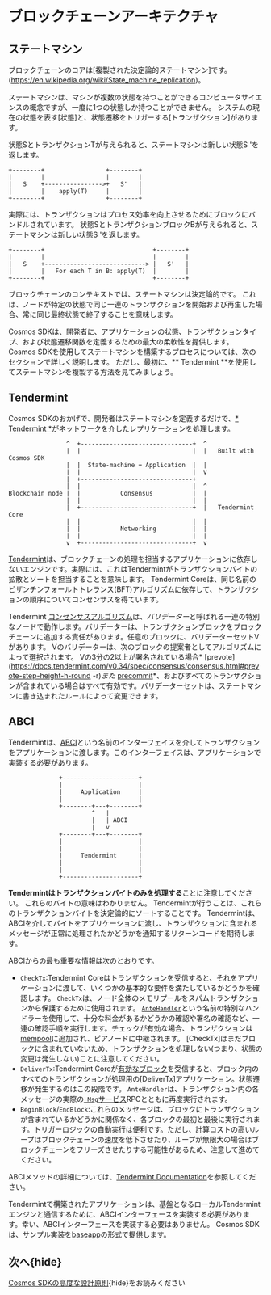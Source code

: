 # ブロックチェーンアーキテクチャ

## ステートマシン

ブロックチェーンのコアは[複製された決定論的ステートマシン]です。(https://en.wikipedia.org/wiki/State_machine_replication)。

ステートマシンは、マシンが複数の状態を持つことができるコンピュータサイエンスの概念ですが、一度に1つの状態しか持つことができません。 システムの現在の状態を表す[状態]と、状態遷移をトリガーする[トランザクション]があります。

状態SとトランザクションTが与えられると、ステートマシンは新しい状態S 'を返します。 

```
+--------+                 +--------+
|        |                 |        |
|   S    +---------------->+   S'   |
|        |    apply(T)     |        |
+--------+                 +--------+
```

実際には、トランザクションはプロセス効率を向上させるためにブロックにバンドルされています。 状態SとトランザクションブロックBが与えられると、ステートマシンは新しい状態S 'を返します。 

```
+--------+                              +--------+
|        |                              |        |
|   S    +----------------------------> |   S'   |
|        |   For each T in B: apply(T)  |        |
+--------+                              +--------+
```

ブロックチェーンのコンテキストでは、ステートマシンは決定論的です。 これは、ノードが特定の状態で同じ一連のトランザクションを開始および再生した場合、常に同じ最終状態で終了することを意味します。

Cosmos SDKは、開発者に、アプリケーションの状態、トランザクションタイプ、および状態遷移関数を定義するための最大の柔軟性を提供します。 Cosmos SDKを使用してステートマシンを構築するプロセスについては、次のセクションで詳しく説明します。 ただし、最初に、** Tendermint **を使用してステートマシンを複製する方法を見てみましょう。

## Tendermint

Cosmos SDKのおかげで、開発者はステートマシンを定義するだけで、[* Tendermint *](https://tendermint.com/docs/introduction/what-is-tendermint.html)がネットワークを介したレプリケーションを処理します。

```
                ^  +-------------------------------+  ^
                |  |                               |  |   Built with Cosmos SDK
                |  |  State-machine = Application  |  |
                |  |                               |  v
                |  +-------------------------------+
                |  |                               |  ^
Blockchain node |  |           Consensus           |  |
                |  |                               |  |
                |  +-------------------------------+  |   Tendermint Core
                |  |                               |  |
                |  |           Networking          |  |
                |  |                               |  |
                v  +-------------------------------+  v
```

[Tendermint](https://docs.tendermint.com/v0.34/introduction/what-is-tendermint.html)は、ブロックチェーンの処理を担当するアプリケーションに依存しないエンジンです。実際には、これはTendermintがトランザクションバイトの拡散とソートを担当することを意味します。 Tendermint Coreは、同じ名前のビザンチンフォールトトレランス(BFT)アルゴリズムに依存して、トランザクションの順序についてコンセンサスを得ています。

Tendermint [コンセンサスアルゴリズム](https://docs.tendermint.com/v0.34/introduction/what-is-tendermint.html#consensus-overview)は、*バリデーター*と呼ばれる一連の特別なノードで動作します。バリデーターは、トランザクションブロックをブロックチェーンに追加する責任があります。任意のブロックに、バリデーターセットVがあります。 Vのバリデーターは、次のブロックの提案者としてアルゴリズムによって選択されます。 Vの3分の2以上が署名されている場合* [prevote](https://docs.tendermint.com/v0.34/spec/consensus/consensus.html#prevote-step-height-h-round -r)*また* [precommit](https://docs.tendermint.com/v0.34/spec/consensus/consensus.html#precommit-step-height-h-round-r)*、およびすべてのトランザクションが含まれている場合はすべて有効です。バリデーターセットは、ステートマシンに書き込まれたルールによって変更できます。

## ABCI

Tendermintは、[ABCI](https://docs.tendermint.com/v0.34/spec/abci/)という名前のインターフェイスを介してトランザクションをアプリケーションに渡します。このインターフェイスは、アプリケーションで実装する必要があります。 

```
              +---------------------+
              |                     |
              |     Application     |
              |                     |
              +--------+---+--------+
                       ^   |
                       |   | ABCI
                       |   v
              +--------+---+--------+
              |                     |
              |                     |
              |     Tendermint      |
              |                     |
              |                     |
              +---------------------+
```

**Tendermintはトランザクションバイトのみを処理する**ことに注意してください。 これらのバイトの意味はわかりません。 Tendermintが行うことは、これらのトランザクションバイトを決定論的にソートすることです。 Tendermintは、ABCIを介してバイトをアプリケーションに渡し、トランザクションに含まれるメッセージが正常に処理されたかどうかを通知するリターンコードを期待します。

ABCIからの最も重要な情報は次のとおりです。

- `CheckTx`:Tendermint Coreはトランザクションを受信すると、それをアプリケーションに渡して、いくつかの基本的な要件を満たしているかどうかを確認します。 `CheckTx`は、ノード全体のメモリプールをスパムトランザクションから保護するために使用されます。 [`AnteHandler`](../basics/gas-fees.md#antehandler)という名前の特別なハンドラーを使用して、十分な料金があるかどうかの確認や署名の確認など、一連の確認手順を実行します。チェックが有効な場合、トランザクションは[mempool](https://docs.tendermint.com/v0.34/tendermint-core/mempool.html#mempool)に追加され、ピアノードに中継されます。 [CheckTx]はまだブロックに含まれていないため、トランザクションを処理しない(つまり、状態の変更は発生しない)ことに注意してください。
- `DeliverTx`:Tendermint Coreが[有効なブロック](https://docs.tendermint.com/v0.34/spec/blockchain/blockchain.html#validation)を受信すると、ブロック内のすべてのトランザクションが処理用の[DeliverTx]アプリケーション。状態遷移が発生するのはこの段階です。 `AnteHandler`は、トランザクション内の各メッセージの実際の[` Msg`サービス](../building-modules/msg-services.md)RPCとともに再度実行されます。
- `BeginBlock`/`EndBlock`:これらのメッセージは、ブロックにトランザクションが含まれているかどうかに関係なく、各ブロックの最初と最後に実行されます。トリガーロジックの自動実行は便利です。ただし、計算コストの高いループはブロックチェーンの速度を低下させたり、ループが無限大の場合はブロックチェーンをフリーズさせたりする可能性があるため、注意して進めてください。

ABCIメソッドの詳細については、[Tendermint Documentation](https://docs.tendermint.com/v0.34/spec/abci/abci.html#overview)を参照してください。

Tendermintで構築されたアプリケーションは、基盤となるローカルTendermintエンジンと通信するために、ABCIインターフェースを実装する必要があります。幸い、ABCIインターフェースを実装する必要はありません。 Cosmos SDKは、サンプル実装を[baseapp](./sdk-design.md#baseapp)の形式で提供します。

## 次へ{hide}

[Cosmos SDKの高度な設計原則](./sdk-design.md){hide}をお読みください